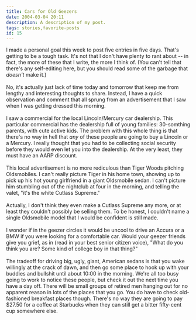 ```yaml
---
title: Cars for Old Geezers
date: 2004-03-04 20:11
description: A description of my post.
tags: stories,favorite-posts
id: 15
---
```

I made a personal goal this week to post five entries in five days.  That's getting to be a tough task.  It's not that I don't have plenty to rant about -- in fact, the more of these that I write, the more I think of.  (You can't tell that there's any self-editing here, but you should read some of the garbage that <i>doesn't </i>make it.)<br />
<br />
No, it's actually just lack of time today and tomorrow that keep me from lengthy and interesting thoughts to share.  Instead, I have a quick observation and comment that all sprung from an advertisement that I saw when I was getting dressed this morning.<br />
<br />
I saw a commercial for the local Lincoln/Mercury car dealership.  This particular commercial has the dealership full of young families:  30-somthing parents, with cute active kids.  The problem with this whole thing is that there's no way in hell that <i>any </i>of these people are going to buy a Lincoln or a Mercury.  I really thought that you had to be collecting social security before they would even let you into the dealership.  At the very least, they must have an AARP discount.<br />
<br />
This local advertisement is no more rediculous than Tiger Woods pitching Oldsmobiles.  I can't really picture Tiger in his home town, showing up to pick up his hot young girlfriend in a giant Oldsmobile sedan.  I can't picture him stumbling out of the nightclub at four in the morning, and telling the valet, "it's the white Cutlass Supreme."<br />
<br />
Actually, I don't think they even make a Cutlass Supreme any more, or at least they couldn't possibly be selling them.  To be honest, I couldn't name a single Oldsmobile model that I would be confident is still made.<br />
<br />
I wonder if in the geezer circles it would be uncool to drive an Accura or a BMW if you were looking for a comfortable car.  Would your geezer friends give you grief, as in (read in your best senior citizen voice), "What do you think you are?  Some kind of college boy in that thing?"  <br />
<br />
The tradeoff for driving big, ugly, giant, American sedans is that you wake willingly at the crack of dawn, and then go some place to hook up with your buddies and bullshit until about 10:00 in the morning.  We're all too busy going to work to notice these people, but check it out the next time you have a day off.  There will be small groups of retired men hanging out for no apparent reason in lots of the places that you go.  You do have to check old-fashioned breakfast places though.  There's no way they are going to pay $27.50 for a coffee at Starbucks when they can still get a bitter fifty-cent cup somewhere else.
